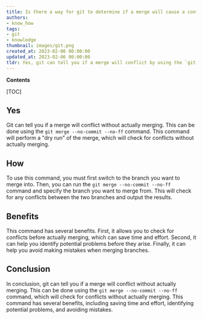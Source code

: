 ```yaml
---
title: Is there a way for git to determine if a merge will cause a conflict without actually performing the merge?
authors:
- know_how
tags:
- git
- knowledge
thumbnail: images/git.png
created_at: 2023-02-06 00:00:00
updated_at: 2023-02-06 00:00:00
tldr: Yes, git can tell you if a merge will conflict by using the `git merge --no-commit --no-ff` command.
---
```


**Contents**

[TOC]

## Yes
Git can tell you if a merge will conflict without actually merging. This can be done using the `git merge --no-commit --no-ff` command. This command will perform a "dry run" of the merge, which will check for conflicts without actually merging. 

## How
To use this command, you must first switch to the branch you want to merge into. Then, you can run the `git merge --no-commit --no-ff` command and specify the branch you want to merge from. This will check for any conflicts between the two branches and output the results. 

## Benefits
This command has several benefits. First, it allows you to check for conflicts before actually merging, which can save time and effort. Second, it can help you identify potential problems before they arise. Finally, it can help you avoid making mistakes when merging branches. 

## Conclusion
In conclusion, git can tell you if a merge will conflict without actually merging. This can be done using the `git merge --no-commit --no-ff` command, which will check for conflicts without actually merging. This command has several benefits, including saving time and effort, identifying potential problems, and avoiding mistakes.
